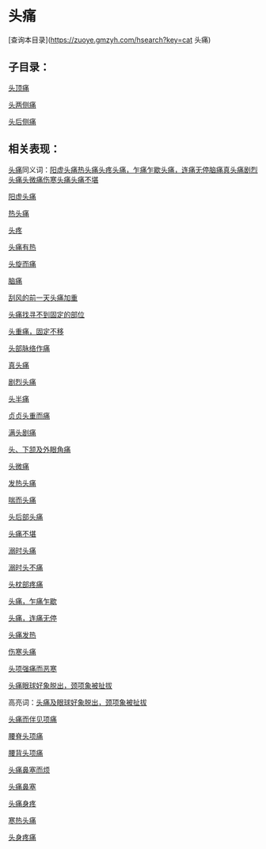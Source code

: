 # 头痛
[查询本目录](https://zuoye.gmzyh.com/hsearch?key=cat 头痛)

## 子目录：
[头顶痛](https://www.gmzyjc.com/read/biaoxian/cat_头顶痛.md)
[头两侧痛](https://www.gmzyjc.com/read/biaoxian/cat_头两侧痛.md)
[头后侧痛](https://www.gmzyjc.com/read/biaoxian/cat_头后侧痛.md)
## 相关表现：

[头痛](https://zuoye.gmzyh.com/search?key=头痛)同义词：[阳虚头痛](https://zuoye.gmzyh.com/search?key=阳虚头痛)[热头痛](https://zuoye.gmzyh.com/search?key=热头痛)[头疼](https://zuoye.gmzyh.com/search?key=头疼)[头痛，乍痛乍歇](https://zuoye.gmzyh.com/search?key=头痛，乍痛乍歇)[头痛，连痛无停](https://zuoye.gmzyh.com/search?key=头痛，连痛无停)[脑痛](https://zuoye.gmzyh.com/search?key=脑痛)[真头痛](https://zuoye.gmzyh.com/search?key=真头痛)[剧烈头痛](https://zuoye.gmzyh.com/search?key=剧烈头痛)[头微痛](https://zuoye.gmzyh.com/search?key=头微痛)[伤寒头痛](https://zuoye.gmzyh.com/search?key=伤寒头痛)[头痛不堪](https://zuoye.gmzyh.com/search?key=头痛不堪)
[阳虚头痛](https://zuoye.gmzyh.com/search?key=阳虚头痛)
[热头痛](https://zuoye.gmzyh.com/search?key=热头痛)
[头疼](https://zuoye.gmzyh.com/search?key=头疼)
[头痛有热](https://zuoye.gmzyh.com/search?key=头痛有热)
[头旋而痛](https://zuoye.gmzyh.com/search?key=头旋而痛)
[脑痛](https://zuoye.gmzyh.com/search?key=脑痛)
[刮风的前一天头痛加重	](https://zuoye.gmzyh.com/search?key=刮风的前一天头痛加重	)
[头痛找寻不到固定的部位](https://zuoye.gmzyh.com/search?key=头痛找寻不到固定的部位)
[头重痛，固定不移](https://zuoye.gmzyh.com/search?key=头重痛，固定不移)
[头部脉络作痛](https://zuoye.gmzyh.com/search?key=头部脉络作痛)
[真头痛](https://zuoye.gmzyh.com/search?key=真头痛)
[剧烈头痛](https://zuoye.gmzyh.com/search?key=剧烈头痛)
[头半痛](https://zuoye.gmzyh.com/search?key=头半痛)
[贞贞头重而痛](https://zuoye.gmzyh.com/search?key=贞贞头重而痛)
[满头剧痛](https://zuoye.gmzyh.com/search?key=满头剧痛)
[头、下颔及外眼角痛](https://zuoye.gmzyh.com/search?key=头、下颔及外眼角痛)
[头微痛](https://zuoye.gmzyh.com/search?key=头微痛)
[发热头痛](https://zuoye.gmzyh.com/search?key=发热头痛)
[喘而头痛](https://zuoye.gmzyh.com/search?key=喘而头痛)
[头后部头痛](https://zuoye.gmzyh.com/search?key=头后部头痛)
[头痛不堪](https://zuoye.gmzyh.com/search?key=头痛不堪)
[溺时头痛](https://zuoye.gmzyh.com/search?key=溺时头痛)
[溺时头不痛](https://zuoye.gmzyh.com/search?key=溺时头不痛)
[头枕部疼痛](https://zuoye.gmzyh.com/search?key=头枕部疼痛)
[头痛，乍痛乍歇](https://zuoye.gmzyh.com/search?key=头痛，乍痛乍歇)
[头痛，连痛无停](https://zuoye.gmzyh.com/search?key=头痛，连痛无停)
[头痛发热](https://zuoye.gmzyh.com/search?key=头痛发热)
[伤寒头痛](https://zuoye.gmzyh.com/search?key=伤寒头痛)
[头项强痛而恶寒](https://zuoye.gmzyh.com/search?key=头项强痛而恶寒)
[头痛眼球好象脱出，颈项象被扯拔](https://zuoye.gmzyh.com/search?key=头痛眼球好象脱出，颈项象被扯拔)
高亮词：[头痛及眼球好象脱出，颈项象被扯拔](https://zuoye.gmzyh.com/search?key=头痛及眼球好象脱出，颈项象被扯拔)  
[头痛而伴见项痛](https://zuoye.gmzyh.com/search?key=头痛而伴见项痛)
[腰脊头项痛](https://zuoye.gmzyh.com/search?key=腰脊头项痛)
[腰背头项痛](https://zuoye.gmzyh.com/search?key=腰背头项痛)
[头痛鼻塞而烦](https://zuoye.gmzyh.com/search?key=头痛鼻塞而烦)
[头痛鼻塞](https://zuoye.gmzyh.com/search?key=头痛鼻塞)
[头痛身疼](https://zuoye.gmzyh.com/search?key=头痛身疼)
[寒热头痛](https://zuoye.gmzyh.com/search?key=寒热头痛)
[头身疼痛](https://zuoye.gmzyh.com/search?key=头身疼痛)